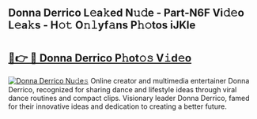 ## Donna Derrico L𝚎a𝚔ed N𝚞𝚍e - Part-N6F Vi𝚍𝚎o L𝚎a𝚔s - H𝚘𝚝 O𝚗𝚕yf𝚊ns P𝚑𝚘tos iJKle

# <h2><a href="http://kfdbv61.oniu.top/?m=Donna+Derrico">🔗👉 🔴 Donna Derrico P𝚑ot𝚘𝚜 V𝚒d𝚎o</a></h2>

[![Donna Derrico Nu𝚍e𝚜](https://i.imgur.com/0qMVB7G.gif)](http://kfdbv61.oniu.top/?m=Donna+Derrico)
Online creator and multimedia entertainer Donna Derrico, recognized for sharing dance and lifestyle ideas through viral dance routines and compact clips. Visionary leader Donna Derrico, famed for their innovative ideas and dedication to creating a better future.  
